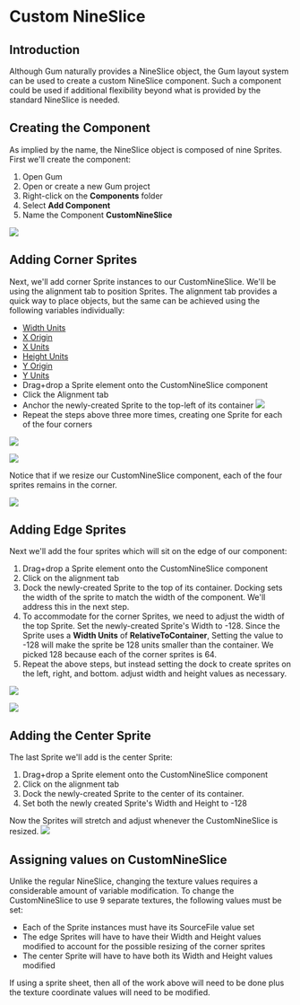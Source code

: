 # Custom NineSlice

## Introduction

Although Gum naturally provides a NineSlice object, the Gum layout system can be used to create a custom NineSlice component. Such a component could be used if additional flexibility beyond what is provided by the standard NineSlice is needed.

## Creating the Component

As implied by the name, the NineSlice object is composed of nine Sprites. First we'll create the component:

1. Open Gum
2. Open or create a new Gum project
3. Right-click on the **Components** folder
4. Select **Add Component**
5. Name the Component **CustomNineSlice**

![](../../../.gitbook/assets/CustomNineSlice1.PNG)

## Adding Corner Sprites

Next, we'll add corner Sprite instances to our CustomNineSlice. We'll be using the alignment tab to position Sprites. The alignment tab provides a quick way to place objects, but the same can be achieved using the following variables individually:

* [Width Units](../../gum-elements/general-properties/width-units.md)
* [X Origin](../../gum-elements/general-properties/x-origin.md)
* [X Units](../../gum-elements/general-properties/x-units.md)
* [Height Units](../../gum-elements/general-properties/height-units.md)
* [Y Origin](../../gum-elements/general-properties/y-origin.md)
* [Y Units](../../gum-elements/general-properties/y-units.md)
* Drag+drop a Sprite element onto the CustomNineSlice component
* Click the Alignment tab
* Anchor the newly-created Sprite to the top-left of its container ![](<../../../.gitbook/assets/AnchorTopLeft (1).png>)
* Repeat the steps above three more times, creating one Sprite for each of the four corners

![](<../../../.gitbook/assets/FourCornerSprites (1).PNG>)

![](../../../.gitbook/assets/DragDropSprite.png)

Notice that if we resize our CustomNineSlice component, each of the four sprites remains in the corner.

![](../../../.gitbook/assets/CustomNineSliceResized.PNG)

## Adding Edge Sprites

Next we'll add the four sprites which will sit on the edge of our component:

1. Drag+drop a Sprite element onto the CustomNineSlice component
2. Click on the alignment tab
3. Dock the newly-created Sprite to the top of its container. Docking sets the width of the sprite to match the width of the component. We'll address this in the next step.
4. To accommodate for the corner Sprites, we need to adjust the width of the top Sprite. Set the newly-created Sprite's Width to -128. Since the Sprite uses a **Width Units** of **RelativeToContainer**, Setting the value to -128 will make the sprite be 128 units smaller than the container. We picked 128 because each of the corner sprites is 64.
5. Repeat the above steps, but instead setting the dock to create sprites on the left, right, and bottom. adjust width and height values as necessary.

![](../../../.gitbook/assets/DockTop.png)

![](../../../.gitbook/assets/TopStretched.PNG)

## Adding the Center Sprite

The last Sprite we'll add is the center Sprite:

1. Drag+drop a Sprite element onto the CustomNineSlice component
2. Click on the alignment tab
3. Dock the newly-created Sprite to the center of its container.
4. Set both the newly created Sprite's Width and Height to -128

Now the Sprites will stretch and adjust whenever the CustomNineSlice is resized. ![](<../../../.gitbook/assets/CustomNineSliceResize (1).gif>)

## Assigning values on CustomNineSlice

Unlike the regular NineSlice, changing the texture values requires a considerable amount of variable modification. To change the CustomNineSlice to use 9 separate textures, the following values must be set:

* Each of the Sprite instances must have its SourceFile value set
* The edge Sprites will have to have their Width and Height values modified to account for the possible resizing of the corner sprites
* The center Sprite will have to have both its Width and Height values modified

If using a sprite sheet, then all of the work above will need to be done plus the texture coordinate values will need to be modified.
